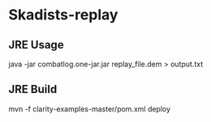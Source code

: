 # Skadists-replay

## JRE Usage
java -jar combatlog.one-jar.jar replay_file.dem > output.txt

## JRE Build
mvn -f clarity-examples-master/pom.xml deploy